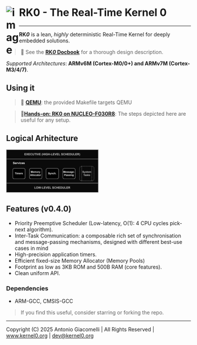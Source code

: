 <h1 align="left">RK0 - The Real-Time Kernel 0 <img src="https://github.com/user-attachments/assets/b8b5693b-197e-4fd4-b51e-5865bb568447" width="7%" align="left" alt="image"></h1>

---

**RK*0*** is a lean, _highly_ deterministic Real-Time Kernel for deeply embedded solutions.

> 📖 See the [**RK*0* Docbook**](https://antoniogiacomelli.github.io/RK0/) for a thorough design description.
> 
 _Supported Architectures_: **ARMv6M (Cortex-M0/0+) and ARMv7M (Cortex-M3/4/7)**.

## Using it

> 🐰 [**QEMU**](https://github.com/antoniogiacomelli/RK0/wiki/RK0-%E2%80%90-Running-on-QEMU): the provided Makefile targets QEMU

> 🔌[**Hands-on: RK0 on NUCLEO-F030R8**](https://kernel0.org/2025/04/15/deploying-rk0-v0-4-0-on-a-real-board-nucleo-f030r8/): The steps depicted here are useful for any setup.

## Logical Arhitecture

<img src="https://github.com/antoniogiacomelli/RK0/blob/docs/docs/images/images/layeredkernel.png?raw=true" width="50%">

 ## Features (v0.4.0) 
 - Priority Preemptive Scheduler
   (Low-latency, O(1): 4 CPU cycles pick-next algorithm).
 - Inter-Task Communication: a composable rich set of synchronisation and message-passing mechanisms, designed with different best-use cases in mind
 - High-precision application timers.
 - Efficient fixed-size Memory Allocator (Memory Pools)
 - Footprint as low as 3KB ROM and 500B RAM (core features).
 - Clean uniform API.
   
### Dependencies
* ARM-GCC, CMSIS-GCC
  
> If you find this useful, consider starring or forking the repo.

---
Copyright (C) 2025 Antonio Giacomelli | All Rights Reserved | www.kernel0.org | dev@kernel0.org
 
